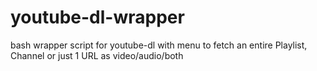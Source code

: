 # youtube-dl-wrapper
bash wrapper script for youtube-dl with menu to fetch an entire Playlist, Channel or just 1 URL as video/audio/both
